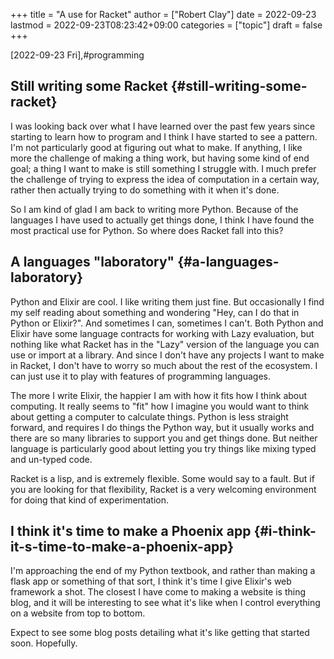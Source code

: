 +++
title = "A use for Racket"
author = ["Robert Clay"]
date = 2022-09-23
lastmod = 2022-09-23T08:23:42+09:00
categories = ["topic"]
draft = false
+++

<span class="timestamp-wrapper"><span class="timestamp">[2022-09-23 Fri]</span></span>,#programming


## Still writing some Racket {#still-writing-some-racket}

I was looking back over what I have learned over the past few years since
starting to learn how to program and I think I have started to see a pattern.
I'm not particularly good at figuring out what to make. If anything, I like more
the challenge of making a thing work, but having some kind of end goal; a thing
I want to make is still something I struggle with. I much prefer the challenge
of trying to express the idea of computation in a certain way, rather then
actually trying to do something with it when it's done.

So I am kind of glad I am back to writing more Python. Because of the languages
I have used to actually get things done, I think I have found the most practical
use for Python. So where does Racket fall into this?


## A languages "laboratory" {#a-languages-laboratory}

Python and Elixir are cool. I like writing them just fine. But occasionally I
find my self reading about something and wondering "Hey, can I do that in Python
or Elixir?". And sometimes I can, sometimes I can't. Both Python and Elixir have
some language contracts for working with Lazy evaluation, but nothing like what
Racket has in the "Lazy" version of the language you can use or import at a
library. And since I don't have any projects I want to make in Racket, I don't
have to worry so much about the rest of the ecosystem. I can just use it to play
with features of programming languages.

The more I write Elixir, the happier I am with how it fits how I think about
computing. It really seems to "fit" how I imagine you would want to think about
getting a computer to calculate things. Python is less straight forward, and
requires I do things the Python way, but it usually works and there are so many
libraries to support you and get things done. But neither language is
particularly good about letting you try things like mixing typed and un-typed
code.

Racket is a lisp, and is extremely flexible. Some would say to a fault. But if
you are looking for that flexibility, Racket is a very welcoming environment for
doing that kind of experimentation.


## I think it's time to make a Phoenix app {#i-think-it-s-time-to-make-a-phoenix-app}

I'm approaching the end of my Python textbook, and rather than making a flask
app or something of that sort, I think it's time I give Elixir's web framework a
shot. The closest I have come to making a website is thing blog, and it will be
interesting to see what it's like when I control everything on a website from
top to bottom.

Expect to see some blog posts detailing what it's like getting that started
soon. Hopefully.